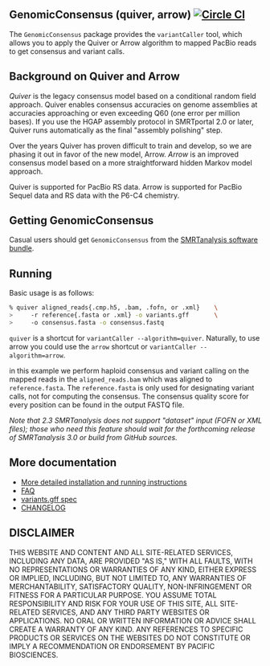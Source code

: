 GenomicConsensus (quiver, arrow) [![Circle CI](https://circleci.com/gh/PacificBiosciences/GenomicConsensus.svg?style=svg)](https://circleci.com/gh/PacificBiosciences/GenomicConsensus)
-------------------------

The ``GenomicConsensus`` package provides the ``variantCaller`` tool,
which allows you to apply the Quiver or Arrow algorithm to mapped
PacBio reads to get consensus and variant calls.

Background on Quiver and Arrow
------------------------------

*Quiver* is the legacy consensus model based on a conditional random
field approach.  Quiver enables consensus accuracies on genome
assemblies at accuracies approaching or even exceeding Q60 (one error
per million bases).  If you use the HGAP assembly protocol in
SMRTportal 2.0 or later, Quiver runs automatically as the final
"assembly polishing" step.

Over the years Quiver has proven difficult to train and develop, so we are
phasing it out in favor of the new model, Arrow.  *Arrow* is an
improved consensus model based on a more straightforward hidden Markov
model approach.

Quiver is supported for PacBio RS data.  Arrow is supported for PacBio
Sequel data and RS data with the P6-C4 chemistry.


Getting GenomicConsensus
------------------------
Casual users should get ``GenomicConsensus`` from the
[SMRTanalysis software bundle](http://www.pacb.com/support/software-downloads/).


Running
-------
Basic usage is as follows:

```sh
% quiver aligned_reads{.cmp.h5, .bam, .fofn, or .xml}    \
>     -r reference{.fasta or .xml} -o variants.gff       \
>     -o consensus.fasta -o consensus.fastq
```

``quiver`` is a shortcut for ``variantCaller --algorithm=quiver``.
Naturally, to use arrow you could use the ``arrow`` shortcut or
``variantCaller --algorithm=arrow``.

in this example we perform haploid consensus and variant calling on
the mapped reads in the ``aligned_reads.bam`` which was aligned to
``reference.fasta``.  The ``reference.fasta`` is only used for
designating variant calls, not for computing the consensus.  The
consensus quality score for every position can be found in the output
FASTQ file.

*Note that 2.3 SMRTanalysis does not support "dataset" input (FOFN
 or XML files); those who need this feature should wait for the forthcoming
 release of SMRTanalysis 3.0 or build from GitHub sources.*


More documentation
------------------

- [More detailed installation and running instructions](./doc/HowTo.rst)
- [FAQ](./doc/FAQ.rst)
- [variants.gff spec](./doc/VariantsGffSpecification.rst)
- [CHANGELOG](./CHANGELOG)

DISCLAIMER
----------
THIS WEBSITE AND CONTENT AND ALL SITE-RELATED SERVICES, INCLUDING ANY DATA, ARE PROVIDED "AS IS," WITH ALL FAULTS, WITH NO REPRESENTATIONS OR WARRANTIES OF ANY KIND, EITHER EXPRESS OR IMPLIED, INCLUDING, BUT NOT LIMITED TO, ANY WARRANTIES OF MERCHANTABILITY, SATISFACTORY QUALITY, NON-INFRINGEMENT OR FITNESS FOR A PARTICULAR PURPOSE. YOU ASSUME TOTAL RESPONSIBILITY AND RISK FOR YOUR USE OF THIS SITE, ALL SITE-RELATED SERVICES, AND ANY THIRD PARTY WEBSITES OR APPLICATIONS. NO ORAL OR WRITTEN INFORMATION OR ADVICE SHALL CREATE A WARRANTY OF ANY KIND. ANY REFERENCES TO SPECIFIC PRODUCTS OR SERVICES ON THE WEBSITES DO NOT CONSTITUTE OR IMPLY A RECOMMENDATION OR ENDORSEMENT BY PACIFIC BIOSCIENCES.
